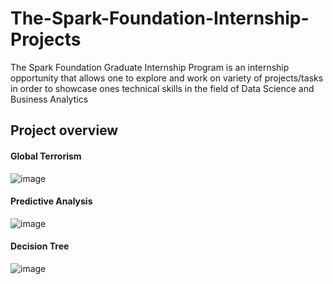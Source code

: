 # The-Spark-Foundation-Internship-Projects
The Spark Foundation Graduate Internship Program is an internship opportunity that allows one to explore and work on variety of projects/tasks in order to showcase ones technical skills in the field of Data Science and Business Analytics

## Project overview
#### Global Terrorism 

![image](https://github.com/user-attachments/assets/772e9c9a-09e1-4406-8812-294cedf80d0f)

#### Predictive Analysis

![image](https://github.com/user-attachments/assets/49cba03d-aaca-48a0-b603-394d6fce5882)


#### Decision Tree

![image](https://github.com/user-attachments/assets/cd92a7b5-81b0-4b3a-a684-8fc0fd9f1537)


